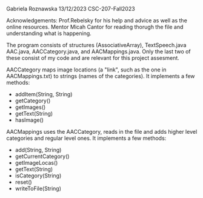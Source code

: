 Gabriela Roznawska
13/12/2023
CSC-207-Fall2023

Acknowledgements: Prof.Rebelsky for his help and advice as well as the
online resources. Mentor Micah Cantor for reading thorugh the file
and understanding what is happening.

The program consists of structures (AssociativeArray), TextSpeech.java 
AAC.java, AACCategory.java, and AACMappings.java. Only the last two of 
these consist of my code and are relevant for this project assesment.

AACCategory maps image locations (a "link", such as the one in AACMappings.txt)
to strings (names of the categories). It implements a few methods: 
- addItem(String, String)
- getCategory()
- getImages()
- getText(String)
- hasImage()

AACMappings uses the AACCategory, reads in the file and adds higher
level categories and regular level ones. It implements a few methods:
- add(String, String)
- getCurrentCategory()
- getImageLocas()
- getText(String)
- isCategory(String)
- reset()
- writeToFile(String)
